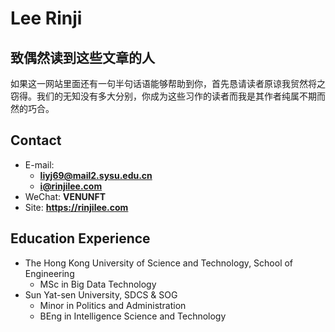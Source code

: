 # Lee Rinji

<!-- slide -->
## 致偶然读到这些文章的人

如果这一网站里面还有一句半句话语能够帮助到你，首先恳请读者原谅我贸然将之窃得。我们的无知没有多大分别，你成为这些习作的读者而我是其作者纯属不期而然的巧合。

<!-- slide -->

## Contact

- E-mail:
  - **[liyj69@mail2.sysu.edu.cn](mailto:liyj69@mail2.sysu.edu.cn)**
  - **[i@rinjilee.com](mailto:i@rinjilee.com)**
- WeChat: **VENUNFT**
- Site: **<https://rinjilee.com>**

<!-- slide -->

## Education Experience

 - The Hong Kong University of Science and Technology, School of Engineering
   - MSc in Big Data Technology
 - Sun Yat-sen University, SDCS & SOG
   - Minor in Politics and Administration
   - BEng in Intelligence Science and Technology
